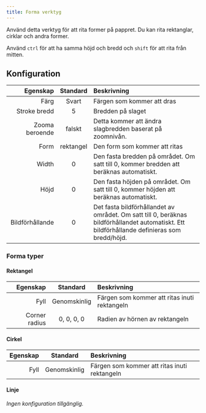 ```yaml
---
title: Forma verktyg
---
```


Använd detta verktyg för att rita former på pappret.
Du kan rita rektanglar, cirklar och andra former.

Använd `ctrl` för att ha samma höjd och bredd och `shift` för att rita från mitten.

## Konfiguration

|        Egenskap |  Standard | Beskrivning                                                                                                                                                                                  |
| --------------: | :-------: | :------------------------------------------------------------------------------------------------------------------------------------------------------------------------------------------- |
|            Färg |   Svart   | Färgen som kommer att dras                                                                                                                                                                   |
|    Stroke bredd |     5     | Bredden på slaget                                                                                                                                                                            |
|  Zooma beroende |   falskt  | Detta kommer att ändra slagbredden baserat på zoomnivån.                                                                                                                     |
|            Form | rektangel | Den form som kommer att ritas                                                                                                                                                                |
|           Width |     0     | Den fasta bredden på området. Om satt till 0, kommer bredden att beräknas automatiskt.                                                                       |
|            Höjd |     0     | Den fasta höjden på området. Om satt till 0, kommer höjden att beräknas automatiskt.                                                                         |
| Bildförhållande |     0     | Det fasta bildförhållandet av området. Om satt till 0, beräknas bildförhållandet automatiskt. Ett bildförhållande definieras som bredd/höjd. |

### Forma typer

#### Rektangel

|      Egenskap |   Standard   | Beskrivning                                  |
| ------------: | :----------: | :------------------------------------------- |
|          Fyll | Genomskinlig | Färgen som kommer att ritas inuti rektangeln |
| Corner radius |  0, 0, 0, 0  | Radien av hörnen av rektangeln               |

#### Cirkel

| Egenskap |   Standard   | Beskrivning                                  |
| -------: | :----------: | :------------------------------------------- |
|     Fyll | Genomskinlig | Färgen som kommer att ritas inuti rektangeln |

#### Linje

_Ingen konfiguration tillgänglig._
